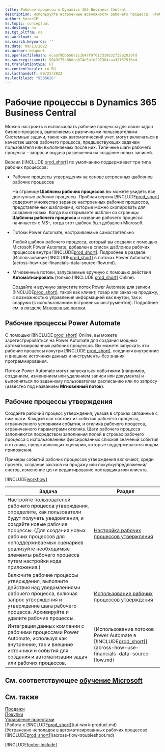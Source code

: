 ```yaml
---
title: Рабочие процессы в Dynamics 365 Business Central
description: Используйте встроенные возможности рабочего процесса, чтобы настроить рабочие процессы утверждения в дополнение к автоматизированным рабочим процессам на основе Power Automate. Вы можете настроить этапы назначения задач разным людям в рамках разных задач бизнес-процесса.
author: SorenGP
ms.topic: conceptual
ms.devlang: na
ms.tgt_pltfrm: na
ms.workload: na
ms.search.keywords: ''
ms.date: 09/13/2022
ms.author: edupont
ms.openlocfilehash: ecaaf9bbb56e1c1b47f9f617319b32f32a2920fd
ms.sourcegitcommit: 9049f75c86dea374e5bfe297304caa32f579f6e4
ms.translationtype: HT
ms.contentlocale: ru-RU
ms.lasthandoff: 09/23/2022
ms.locfileid: "9585626"
---
```

# <a name="workflows-in-dynamics-365-business-central"></a>Рабочие процессы в Dynamics 365 Business Central

Можно настроить и использовать рабочие процессы для связи задач бизнес-процесса, выполняемых различными пользователями. Системные задачи, такие как автоматический учет, могут включаться в качестве шагов рабочего процесса, предшествующих задачам пользователя или выполняемых после них. Типичные шаги рабочего процесса – запрос и выдача разрешения на создание новых записей.

Версия [!INCLUDE [prod_short](includes/prod_short.md)] по умолчанию поддерживает три типа рабочих процессов:

* Рабочие процессы утверждения на основе встроенных шаблонов рабочих процессов

  На странице **Шаблоны рабочих процессов** вы можете увидеть все доступные рабочие процессы. Пробная версия [!INCLUDE[prod_short](includes/prod_short.md)] содержит множество заранее настроенных рабочих процессов, представленных шаблонами, которые можно скопировать для создания новых. Когда вы открываете шаблон со страницы **Шаблоны рабочего процесса** и название рабочего процесса начинается с *MS-*, тогда этот шаблон был добавлен Microsoft.
  
* Потоки Power Automate, настраиваемые самостоятельно

  Любой шаблон рабочего процесса, который вы создали с помощью Microsoft Power Automate, добавлен в список шаблонов рабочих процессов внутри [!INCLUDE[prod_short](includes/prod_short.md)]. Подробнее в разделе [Использование [!INCLUDE[prod_short](includes/prod_short.md)] в потоках Power Automate](across-how-use-financials-data-source-flow.md). 
  
* Мгновенные потоки, запускаемые вручную с помощью действия **Автоматизировать** (только [!INCLUDE [prod_short](includes/prod_short.md)] Online).

  Создайте и вручную запустите поток Power Automate для записи [!INCLUDE[prod_short](includes/prod_short.md)], такой как клиент, товар или заказ на продажу, с возможностью управления информацией как внутри, так и снаружи (с использованием встроенных инструментов). Подробнее см. в разделе [Мгновенные потоки](across-how-use-financials-data-source-flow.md#instant-flows).

## <a name="power-automate-flows"></a>Рабочие процессы Power Automate

С помощью [!INCLUDE [prod_short](includes/prod_short.md)] Online, вы можете зарегистрироваться на Power Automate для создания мощных автоматизированных рабочих процессов. Вы можете запускать эти рабочие процессы изнутри [!INCLUDE [prod_short](includes/prod_short.md)], соединяя внутренние и внешние источники данных и инструменты без знания программирования.

Потоки Power Automate могут запускаться событиями (например, созданием, изменением или удалением записи или документа) и выполняться по заданному пользователем расписанию или по запросу (известно под названием **Мгновенный поток**).

## <a name="approval-workflows"></a>Рабочие процессы утверждения

Создайте рабочий процесс утверждения, указав в строках связанные с ним шаги. Каждый шаг состоит из события рабочего процесса, ограниченного условиями события, и отклика рабочего процесса, ограниченного параметрами отклика. Шаги рабочего процесса заполняются посредством заполнения полей в строках рабочего процесса с использованием фиксированных списков значений события и отклика, представляющих сценарии, которые поддерживаются кодом приложения.<!--What are the "values"? Can we give an example?-->

Примеры событий рабочих процессов утверждения включают, среди прочего, создание заказов на продажу или покупку/предложений/счетов, изменение цен и редактирование поставщика или клиента.

[!INCLUDE[workflow](includes/workflow.md)]

| **Задача** | **Раздел** |
|--|--|
| Настройте пользователей рабочего процесса утверждения, определите, как пользователи будут получать уведомления, и создайте новые рабочие процессы. (Для создания новых рабочих процессов для неподдерживаемых сценариев реализуйте необходимые элементы рабочего процесса путем настройки кода приложения.) | [Настройка рабочих процессов утверждения](across-set-up-workflows.md) |
| Включите рабочие процессы утверждения, выполните действия над уведомлениями рабочего процесса, включая запрос утверждения и утверждение шага рабочего процесса. Архивируйте и удалите рабочие процессы. | [Использование рабочих процессов утверждения](across-use-workflows.md) |
| Интеграция данных компании с рабочими процессами Power Automate, используя как внутренние, так и внешние источники и события для создания и автоматизации задач или рабочих процессов. | [Использование потоков Power Automate в [!INCLUDE[prod_short](includes/prod_short.md)]](across-how-use-financials-data-source-flow.md) |

## <a name="see-related-microsoft-training"></a>См. соответствующее [обучение Microsoft](/training/modules/create-workflows/)

## <a name="see-also"></a>См. также

[Продажи](sales-manage-sales.md)  
[Покупки](purchasing-manage-purchasing.md)  
[Управление проектами](projects-manage-projects.md)  
[Работа с [!INCLUDE[prod_short](includes/prod_short.md)]](ui-work-product.md)  
[Устранение неполадок в автоматизированных рабочих процессах [!INCLUDE[prod_short](includes/prod_short.md)]](across-flow-troubleshoot.md)  


[!INCLUDE[footer-include](includes/footer-banner.md)]
